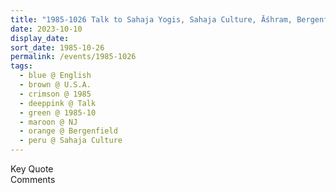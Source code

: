 ```yaml
---
title: "1985-1026 Talk to Sahaja Yogis, Sahaja Culture, Āśhram, Bergenfield, NJ, U.S.A."
date: 2023-10-10
display_date: 
sort_date: 1985-10-26
permalink: /events/1985-1026
tags:
  - blue @ English
  - brown @ U.S.A.
  - crimson @ 1985
  - deeppink @ Talk
  - green @ 1985-10
  - maroon @ NJ
  - orange @ Bergenfield
  - peru @ Sahaja Culture
---
```


<wave-list>
  <list-title color="green" width="75">Key Quote</list-title>
  <list-item color="BlanchedAlmond"  width="200"></list-item>
  <list-item color="Lavender"></list-item>
  <list-item color="BlanchedAlmond"></list-item>
</wave-list>

<br>

<wave-list>
  <list-title color="green" width="75">Comments</list-title>
  <list-item color="BlanchedAlmond"  width="200"></list-item>
  <list-item color="Lavender"></list-item>
  <list-item color="BlanchedAlmond"></list-item>
</wave-list>